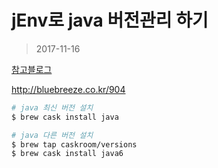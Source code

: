 # jEnv로 java 버전관리 하기

> 2017-11-16

[참고블로그](https://crazysalaryman.wordpress.com/2015/03/14/jenv-%EC%82%AC%EC%9A%A9%ED%95%98%EA%B8%B0/)

http://bluebreeze.co.kr/904

```bash
# java 최신 버전 설치
$ brew cask install java

# java 다른 버전 설치
$ brew tap caskroom/versions
$ brew cask install java6
```

